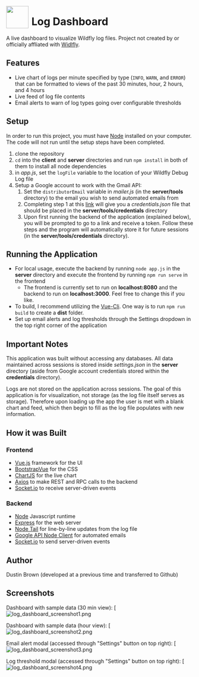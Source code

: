 <a href="https://imgbb.com/"><img src="https://image.ibb.co/k2ikd9/Logo_Makr_5l_W9_Nf.png" border="0" width="60" align="left" style="padding-right: 5px"></a>
# Log Dashboard

A live dashboard to visualize Wildfly log files. Project not created by or officially affliated with [Widlfly](http://www.wildfly.org/).

## Features
- Live chart of logs per minute specified by type (`INFO`, `WARN`, and `ERROR`) that can be formatted to views of the past 30 minutes, hour, 2 hours, and 4 hours
- Live feed of log file contents
- Email alerts to warn of log types going over configurable thresholds

## Setup
In order to run this project, you must have [Node](https://nodejs.org/en/) installed on your computer. The code will not run until the setup steps have been completed.
1. clone the repository
2. `cd` into the **client** and **server** directories and run `npm install` in both of them to install all node dependencies
3. in *app.js*, set the `logFile` variable to the location of your Wildfly Debug Log file
4. Setup a Google account to work with the Gmail API:
    1. Set the `distributorEmail` variable in *mailer.js* (in the **server/tools** directory) to the email you wish to send automated emails from
    2. Completing step 1 at this [link](https://developers.google.com/gmail/api/quickstart/js) will give you a *credentials.json* file that should be placed in the **server/tools/credentials** directory
    3. Upon first running the backend of the application (explained below), you will be prompted to go to a link and receive a token. Follow these steps and the program will automatically store it for future sessions (in the **server/tools/credentials** directory).

## Running the Application
- For local usage, execute the backend by running `node app.js` in the **server** directory and execute the frontend by running `npm run serve` in the frontend
  - The frontend is currently set to run on **localhost:8080** and the backend to run on **localhost:3000**. Feel free to change this if you like.
- To build, I recommend utilizing the [Vue-Cli](https://cli.vuejs.org/guide/). One way is to run `npm run build` to create a **dist** folder.
- Set up email alerts and log thresholds through the Settings dropdown in the top right corner of the application

## Important Notes
This application was built without accessing any databases. All data maintained across sessions is stored inside *settings.json* in the **server** directory (aside from Google account credentials stored within the **credentials** directory).

Logs are not stored on the application across sessions. The goal of this application is for visualization, not storage (as the log file itself serves as storage). Therefore upon loading up the app the user is met with a blank chart and feed, which then begin to fill as the log file populates with new information.

## How it was Built

### Frontend
- [Vue.js](https://vuejs.org/) framework for the UI
- [BootstrapVue](https://bootstrap-vue.js.org/) for the CSS
- [ChartJS](https://www.chartjs.org/) for the live chart
- [Axios](https://www.npmjs.com/package/axios) to make REST and RPC calls to the backend
- [Socket.io](https://socket.io/) to receive server-driven events

### Backend
- [Node](https://nodejs.org/en/) Javascript runtime
- [Express](https://expressjs.com/) for the web server
- [Node Tail](https://github.com/lucagrulla/node-tail) for line-by-line updates from the log file
- [Google API Node Client](https://github.com/google/google-api-nodejs-client) for automated emails
- [Socket.io](https://socket.io/) to send server-driven events

## Author
Dustin Brown (developed at a previous time and transferred to Github)

## Screenshots
Dashboard with sample data (30 min view):
[![log_dashboard_screenshot1.png](https://i.postimg.cc/Qxyr2qt7/log_dashboard_screenshot1.png)

Dashboard with sample data (hour view):
[![log_dashboard_screenshot2.png](https://i.postimg.cc/9Fz6YqpQ/log_dashboard_screenshot2.png)

Email alert modal (accessed through "Settings" button on top right):
[![log_dashboard_screenshot3.png](https://i.postimg.cc/nLKghKH0/log_dashboard_screenshot3.png)

Log threshold modal (accessed through "Settings" button on top right):
[![log_dashboard_screenshot4.png](https://i.postimg.cc/rssPjv5P/log_dashboard_screenshot4.png)